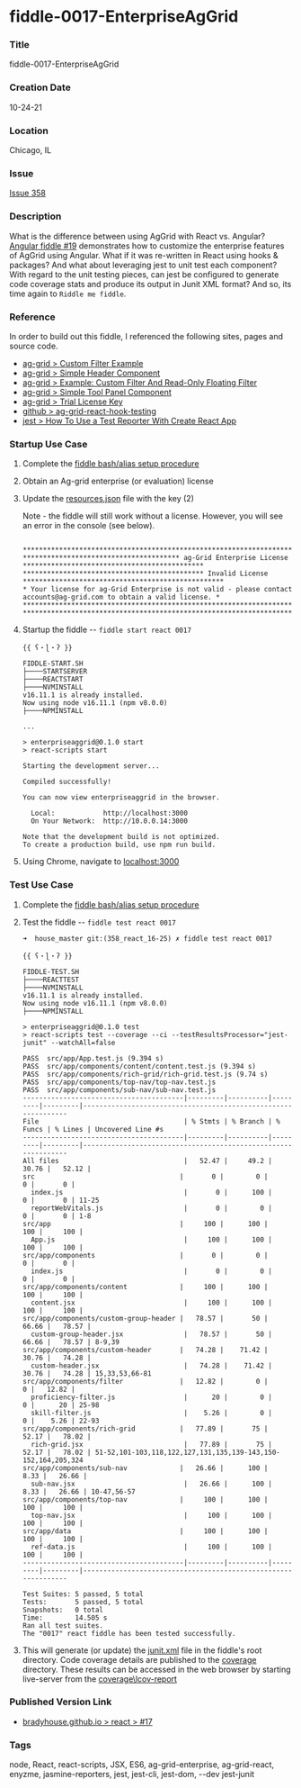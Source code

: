 fiddle-0017-EnterpriseAgGrid
======


### Title

fiddle-0017-EnterpriseAgGrid


### Creation Date

10-24-21


### Location

Chicago, IL

<a name="issue"></a>
### Issue

[Issue 358](https://github.com/bradyhouse/house/issues/358)

<a name="description"></a>
### Description

What is the difference between using AgGrid with React vs. Angular?  [Angular fiddle #19](https://github.com/bradyhouse/house/tree/master/fiddles/angular2-cli/fiddle-0019-EnterpriseAgGrid) demonstrates how to customize the enterprise features of AgGrid using Angular.  What if it was re-written in React using hooks & packages? And what about leveraging jest to unit test each component? With regard to the unit testing pieces, can jest be configured to generate code coverage stats and produce its output in Junit XML format? And so, its time again to `Riddle me fiddle`.

<a name="reference"></a>
### Reference

In order to build out this fiddle, I referenced the following sites, pages and source code.

* [ag-grid > Custom Filter Example](https://www.ag-grid.com/react-data-grid/component-filter/#custom-filter-example)
* [ag-grid > Simple Header Component](https://www.ag-grid.com/react-data-grid/component-header/#simple-header-component)
* [ag-grid > Example: Custom Filter And Read-Only Floating Filter](https://www.ag-grid.com/react-data-grid/component-floating-filter/#example-custom-filter-and-read-only-floating-filter)
* [ag-grid > Simple Tool Panel Component](https://www.ag-grid.com/react-data-grid/component-tool-panel/#simple-tool-panel-component)
* [ag-grid > Trial License Key](https://www.ag-grid.com/react-data-grid/licensing/#trial-license-key)
* [github > ag-grid-react-hook-testing](https://github.com/seanlandsman/ag-grid-react-hook-testing)
* [jest > How To Use a Test Reporter With Create React App](https://codeburst.io/how-to-use-a-test-reporter-with-create-react-app-6c779f71f62)


<a name="startup-use-case"></a>
### Startup Use Case

1.  Complete the [fiddle bash/alias setup procedure](https://github.com/bradyhouse/house/wiki/Setup-(Mac-OS))
2.  Obtain an Ag-grid enterprise (or evaluation) license
3.  Update the [resources.json](public/resources.json) file with the key (2)

    Note - the fiddle will still work without a license.  However, you will see an error in the console (see below).
      
      ```

      ****************************************************************************************************************
      *************************************** ag-Grid Enterprise License *********************************************
      ********************************************* Invalid License **************************************************
      * Your license for ag-Grid Enterprise is not valid - please contact accounts@ag-grid.com to obtain a valid license. *
      ****************************************************************************************************************
      ****************************************************************************************************************

      ```

4.  Startup the fiddle -- `fiddle start react 0017`

      ```
      {{ ʕ・ɭ・ʔ }}

      FIDDLE-START.SH
      ├────STARTSERVER
      ├────REACTSTART
      ├────NVMINSTALL
      v16.11.1 is already installed.
      Now using node v16.11.1 (npm v8.0.0)
      ├────NPMINSTALL
      
      ...

      > enterpriseaggrid@0.1.0 start
      > react-scripts start

      Starting the development server...

      Compiled successfully!

      You can now view enterpriseaggrid in the browser.

        Local:            http://localhost:3000
        On Your Network:  http://10.0.0.14:3000

      Note that the development build is not optimized.
      To create a production build, use npm run build.

      ```

5.  Using Chrome, navigate to [localhost:3000](http://localhost:3000)

<a name="test-use-case"></a>
### Test Use Case

1.  Complete the [fiddle bash/alias setup procedure](https://github.com/bradyhouse/house/wiki/Setup-(Mac-OS))
2.  Test the fiddle -- `fiddle test react 0017` 
    
    ```
    ➜  house_master git:(358_react_16-25) ✗ fiddle test react 0017

    {{ ʕ・ɭ・ʔ }}

    FIDDLE-TEST.SH
    ├────REACTTEST
    ├────NVMINSTALL
    v16.11.1 is already installed.
    Now using node v16.11.1 (npm v8.0.0)
    ├────NPMINSTALL

    > enterpriseaggrid@0.1.0 test
    > react-scripts test --coverage --ci --testResultsProcessor="jest-junit" --watchAll=false

    PASS  src/app/App.test.js (9.394 s)
    PASS  src/app/components/content/content.test.js (9.394 s)
    PASS  src/app/components/rich-grid/rich-grid.test.js (9.74 s)
    PASS  src/app/components/top-nav/top-nav.test.js
    PASS  src/app/components/sub-nav/sub-nav.test.js
    ----------------------------------------|---------|----------|---------|---------|---------------------------------------------------------------
    File                                    | % Stmts | % Branch | % Funcs | % Lines | Uncovered Line #s
    ----------------------------------------|---------|----------|---------|---------|---------------------------------------------------------------
    All files                               |   52.47 |     49.2 |   30.76 |   52.12 |
    src                                    |       0 |        0 |       0 |       0 |
      index.js                              |       0 |      100 |       0 |       0 | 11-25
      reportWebVitals.js                    |       0 |        0 |       0 |       0 | 1-8
    src/app                                |     100 |      100 |     100 |     100 |
      App.js                                |     100 |      100 |     100 |     100 |
    src/app/components                     |       0 |        0 |       0 |       0 |
      index.js                              |       0 |        0 |       0 |       0 |
    src/app/components/content             |     100 |      100 |     100 |     100 |
      content.jsx                           |     100 |      100 |     100 |     100 |
    src/app/components/custom-group-header |   78.57 |       50 |   66.66 |   78.57 |
      custom-group-header.jsx               |   78.57 |       50 |   66.66 |   78.57 | 8-9,39
    src/app/components/custom-header       |   74.28 |    71.42 |   30.76 |   74.28 |
      custom-header.jsx                     |   74.28 |    71.42 |   30.76 |   74.28 | 15,33,53,66-81
    src/app/components/filter              |   12.82 |        0 |       0 |   12.82 |
      proficiency-filter.js                 |      20 |        0 |       0 |      20 | 25-98
      skill-filter.js                       |    5.26 |        0 |       0 |    5.26 | 22-93
    src/app/components/rich-grid           |   77.89 |       75 |   52.17 |   78.02 |
      rich-grid.jsx                         |   77.89 |       75 |   52.17 |   78.02 | 51-52,101-103,118,122,127,131,135,139-143,150-152,164,205,324
    src/app/components/sub-nav             |   26.66 |      100 |    8.33 |   26.66 |
      sub-nav.jsx                           |   26.66 |      100 |    8.33 |   26.66 | 10-47,56-57
    src/app/components/top-nav             |     100 |      100 |     100 |     100 |
      top-nav.jsx                           |     100 |      100 |     100 |     100 |
    src/app/data                           |     100 |      100 |     100 |     100 |
      ref-data.js                           |     100 |      100 |     100 |     100 |
    ----------------------------------------|---------|----------|---------|---------|---------------------------------------------------------------

    Test Suites: 5 passed, 5 total
    Tests:       5 passed, 5 total
    Snapshots:   0 total
    Time:        14.505 s
    Ran all test suites.
    The "0017" react fiddle has been tested successfully.
    ```

3.  This will generate (or update) the [junit.xml](junit.xml) file in the fiddle's root directory. Code coverage details are
    published to the [coverage](coverage) directory. These results can be accessed in the web browser by starting live-server
    from the [coverage\lcov-report](coverage/lcov-report) 


<a name="published-links"></a>
### Published Version Link

  * [bradyhouse.github.io > react > #17](http://bradyhouse.github.io/react/fiddle-0017-EnterpriseAgGrid/#)

<a name="tags"></a>
### Tags

node, React, react-scripts, JSX, ES6, ag-grid-enterprise, ag-grid-react, enyzme, jasmine-reporters, jest, jest-cli, jest-dom, --dev jest-junit
